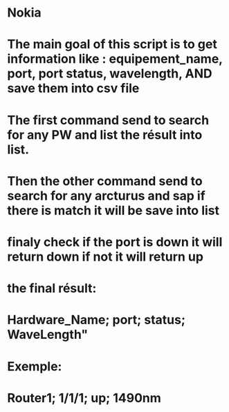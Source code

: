 # Nokia
# The main goal of this script is to get information like : equipement_name, port, port status, wavelength,  AND save them into csv file 
# The first command send to search for any PW and list the résult into list.
# Then the other command send to search for any arcturus and sap if there is  match it will be save into list
# finaly check if the port is down it will return down if not it will return up 

# the final résult: 
# Hardware_Name; port; status; WaveLength"
# Exemple: 
# Router1; 1/1/1; up; 1490nm
